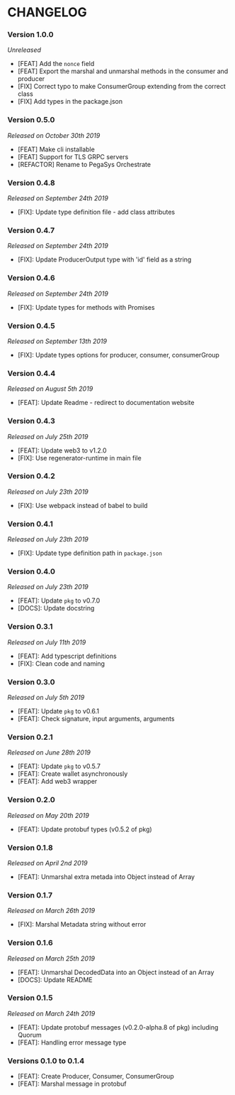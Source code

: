 # CHANGELOG
  
### Version 1.0.0

*Unreleased*

- [FEAT] Add the `nonce` field 
- [FEAT] Export the marshal and unmarshal methods in the consumer and producer
- [FIX] Correct typo to make ConsumerGroup extending from the correct class
- [FIX] Add types in the package.json

### Version 0.5.0

*Released on October 30th 2019*

- [FEAT] Make cli installable
- [FEAT] Support for TLS GRPC servers
- [REFACTOR] Rename to PegaSys Orchestrate

### Version 0.4.8

*Released on September 24th 2019*

- [FIX]: Update type definition file  - add class attributes

### Version 0.4.7

*Released on September 24th 2019*

- [FIX]: Update ProducerOutput type with 'id' field as a string

### Version 0.4.6

*Released on September 24th 2019*

- [FIX]: Update types for methods with Promises

### Version 0.4.5

*Released on September 13th 2019*

- [FIX]: Update types options for producer, consumer, consumerGroup

### Version 0.4.4

*Released on August 5th 2019*

- [FEAT]: Update Readme - redirect to documentation website
  
### Version 0.4.3

*Released on July 25th 2019*

- [FEAT]: Update web3 to v1.2.0
- [FIX]: Use regenerator-runtime in main file

### Version 0.4.2

*Released on July 23th 2019*

- [FIX]: Use webpack instead of babel to build

### Version 0.4.1

*Released on July 23th 2019*

- [FIX]: Update type definition path in `package.json`

### Version 0.4.0

*Released on July 23th 2019*

- [FEAT]: Update `pkg` to v0.7.0
- [DOCS]: Update docstring

### Version 0.3.1

*Released on July 11th 2019*

- [FEAT]: Add typescript definitions
- [FIX]: Clean code and naming
  
### Version 0.3.0

*Released on July 5th 2019*

- [FEAT]: Update `pkg` to v0.6.1
- [FEAT]: Check signature, input arguments, arguments
  
### Version 0.2.1

*Released on June 28th 2019*

- [FEAT]: Update `pkg` to v0.5.7
- [FEAT]: Create wallet asynchronously
- [FEAT]: Add web3 wrapper
  
### Version 0.2.0

*Released on May 20th 2019*

- [FEAT]: Update protobuf types (v0.5.2 of pkg)

### Version 0.1.8

*Released on April 2nd 2019*

- [FEAT]: Unmarshal extra metada into Object instead of Array

### Version 0.1.7

*Released on March 26th 2019*

- [FIX]: Marshal Metadata string without error

### Version 0.1.6

*Released on March 25th 2019*

- [FEAT]: Unmarshal DecodedData into an Object instead of an Array
- [DOCS]: Update README

### Version 0.1.5

*Released on March 24th 2019*

- [FEAT]: Update protobuf messages (v0.2.0-alpha.8 of pkg) including Quorum
- [FEAT]: Handling error message type

### Versions 0.1.0 to 0.1.4

- [FEAT]: Create Producer, Consumer, ConsumerGroup
- [FEAT]: Marshal message in protobuf

